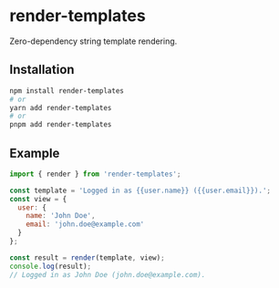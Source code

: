 # render-templates

Zero-dependency string template rendering.

## Installation

```sh
npm install render-templates
# or
yarn add render-templates
# or
pnpm add render-templates
```

## Example

```js
import { render } from 'render-templates';

const template = 'Logged in as {{user.name}} ({{user.email}}).';
const view = {
  user: {
    name: 'John Doe',
    email: 'john.doe@example.com'
  }
};

const result = render(template, view);
console.log(result);
// Logged in as John Doe (john.doe@example.com).
```
